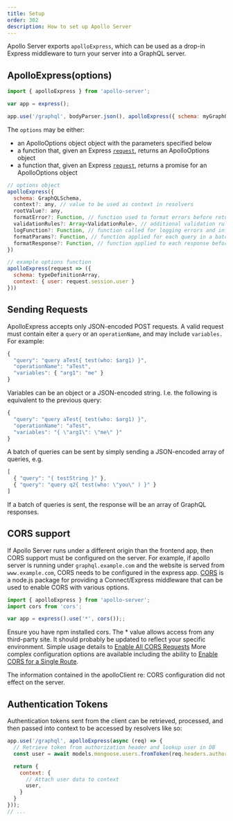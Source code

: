 ```yaml
---
title: Setup
order: 302
description: How to set up Apollo Server
---
```


Apollo Server exports `apolloExpress`, which can be used as a drop-in Express middleware to turn your server into a GraphQL server.

<h2 id="apolloServer">ApolloExpress(options)</h2>

```js
import { apolloExpress } from 'apollo-server';

var app = express();

app.use('/graphql', bodyParser.json(), apolloExpress({ schema: myGraphQLSchema}));
```

The `options` may be either:
- an ApolloOptions object object with the parameters specified below
- a function that, given an Express [`request`](http://expressjs.com/en/4x/api.html#req), returns an ApolloOptions object
- a function that, given an Express [`request`](http://expressjs.com/en/4x/api.html#req), returns a promise for an ApolloOptions object

```js
// options object
apolloExpress({
  schema: GraphQLSchema,
  context?: any, // value to be used as context in resolvers
  rootValue?: any,
  formatError?: Function, // function used to format errors before returning them to clients
  validationRules?: Array<ValidationRule>, // additional validation rules to be applied to client-specified queries
  logFunction?: Function, // function called for logging errors and info
  formatParams?: Function, // function applied for each query in a batch to format parameters before passing them to `runQuery`
  formatResponse?: Function, // function applied to each response before returning data to clients
})

// example options function
apolloExpress(request => ({
  schema: typeDefinitionArray,
  context: { user: request.session.user }
}))
```

<h2 id="sendingRequests">Sending Requests</h2>

ApolloExpress accepts only JSON-encoded POST requests. A valid request must contain eiter a `query` or an `operationName`, and may include `variables.` For example:

```js
{
  "query": "query aTest{ test(who: $arg1) }",
  "operationName": "aTest",
  "variables": { "arg1": "me" }
}
```

Variables can be an object or a JSON-encoded string. I.e. the following is equivalent to the previous query:

```js
{
  "query": "query aTest{ test(who: $arg1) }",
  "operationName": "aTest",
  "variables": "{ \"arg1\": \"me\" }"
}
```

A batch of queries can be sent by simply sending a JSON-encoded array of queries, e.g.

```js
[
  { "query": "{ testString }" },
  { "query": "query q2{ test(who: \"you\" ) }" }
]
```

If a batch of queries is sent, the response will be an array of GraphQL responses.

<h2 id="corsSupport">CORS support</h2>

If Apollo Server runs under a different origin than the frontend app, then CORS support must be configured on the server. For example, if apollo server is running under `graphql.example.com` and the website is served from `www.example.com`, CORS needs to be configured in the express app. [CORS](https://github.com/expressjs/cors) is a node.js package for providing a Connect/Express middleware that can be used to enable CORS with various options.

```javascript
import { apolloExpress } from 'apollo-server';
import cors from 'cors';

var app = express().use('*', cors());;
```

Ensure you have npm installed cors. The * value allows access from any third-party site. It should probably be updated to reflect your specific environment. Simple usage details to [Enable All CORS Requests](https://github.com/expressjs/cors#simple-usage-enable-all-cors-requests) More complex configuration options are available including the ability to [Enable CORS for a Single Route](https://github.com/expressjs/cors#enable-cors-for-a-single-route).

The information contained in the apolloClient re: CORS configuration did not effect on the server.

<h2 id="auth-tokens">Authentication Tokens</h2>

Authentication tokens sent from the client can be retrieved, processed, and then passed into context to be accessed by resolvers like so:
```javascript
app.use('/graphql', apolloExpress(async (req) => {
  // Retrieve token from authorization header and lookup user in DB
  const user = await models.mongoose.users.fromToken(req.headers.authorization);

  return {
    context: {
      // Attach user data to context
      user,
    }
  }
}));
// ...
```
